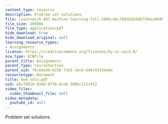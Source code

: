 ```yaml
---
content_type: resource
description: Problem set solutions.
file: /courses/6-867-machine-learning-fall-2006/ebc7892b924d0778dce0580bc121c9f2_hw4_soln.pdf
file_size: 205004
file_type: application/pdf
hide_download: true
hide_download_original: null
learning_resource_types:
- Assignments
license: https://creativecommons.org/licenses/by-nc-sa/4.0/
ocw_type: OCWFile
parent_title: Assignments
parent_type: CourseSection
parent_uid: f6c0aa49-6336-7cb3-1ecb-b49c9243ee6e
resourcetype: Document
title: hw4_soln.pdf
uid: ebc7892b-924d-0778-dce0-580bc121c9f2
video_files:
  video_thumbnail_file: null
video_metadata:
  youtube_id: null
---
```

Problem set solutions.